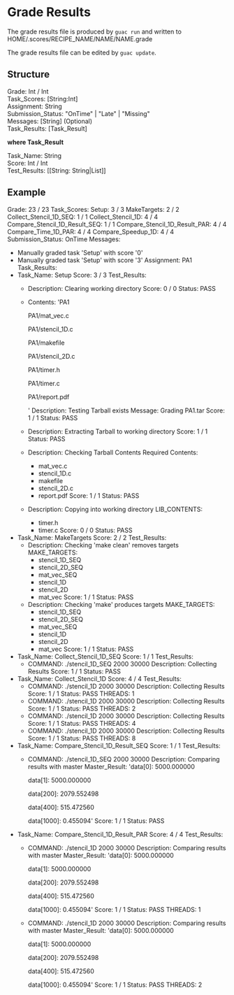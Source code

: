 # Grade Results

The grade results file is produced by ```guac run``` and written to HOME/.scores/RECIPE_NAME/NAME/NAME.grade

The grade results file can be edited by ```guac update```.

## Structure

Grade: Int / Int<br>
Task_Scores: [String:Int]<br>
Assignment: String<br>
Submission_Status: "OnTime" | "Late" | "Missing"<br>
Messages: [String] (Optional)<br>
Task_Results: [Task_Result]<br>

**where Task_Result**

Task_Name: String<br>
Score: Int / Int<br>
Test_Results: [[String: String|List]]

## Example

Grade: 23 / 23
Task_Scores:
  Setup: 3 / 3
  MakeTargets: 2 / 2
  Collect_Stencil_1D_SEQ: 1 / 1
  Collect_Stencil_1D: 4 / 4
  Compare_Stencil_1D_Result_SEQ: 1 / 1
  Compare_Stencil_1D_Result_PAR: 4 / 4
  Compare_Time_1D_PAR: 4 / 4
  Compare_Speedup_1D: 4 / 4
Submission_Status: OnTime
Messages:
- Manually graded task 'Setup' with score '0'
- Manually graded task 'Setup' with score '3'
Assignment: PA1
Task_Results:
- Task_Name: Setup
  Score: 3 / 3
  Test_Results:
  - Description: Clearing working directory
    Score: 0 / 0
    Status: PASS
  - Contents: 'PA1

      PA1/mat_vec.c

      PA1/stencil_1D.c

      PA1/makefile

      PA1/stencil_2D.c

      PA1/timer.h

      PA1/timer.c

      PA1/report.pdf

      '
    Description: Testing Tarball exists
    Message: Grading PA1.tar
    Score: 1 / 1
    Status: PASS
  - Description: Extracting Tarball to working directory
    Score: 1 / 1
    Status: PASS
  - Description: Checking Tarball Contents
    Required Contents:
    - mat_vec.c
    - stencil_1D.c
    - makefile
    - stencil_2D.c
    - report.pdf
    Score: 1 / 1
    Status: PASS
  - Description: Copying into working directory
    LIB_CONTENTS:
    - timer.h
    - timer.c
    Score: 0 / 0
    Status: PASS
- Task_Name: MakeTargets
  Score: 2 / 2
  Test_Results:
  - Description: Checking 'make clean' removes targets
    MAKE_TARGETS:
    - stencil_1D_SEQ
    - stencil_2D_SEQ
    - mat_vec_SEQ
    - stencil_1D
    - stencil_2D
    - mat_vec
    Score: 1 / 1
    Status: PASS
  - Description: Checking 'make' produces targets
    MAKE_TARGETS:
    - stencil_1D_SEQ
    - stencil_2D_SEQ
    - mat_vec_SEQ
    - stencil_1D
    - stencil_2D
    - mat_vec
    Score: 1 / 1
    Status: PASS
- Task_Name: Collect_Stencil_1D_SEQ
  Score: 1 / 1
  Test_Results:
  - COMMAND: ./stencil_1D_SEQ 2000 30000
    Description: Collecting Results
    Score: 1 / 1
    Status: PASS
- Task_Name: Collect_Stencil_1D
  Score: 4 / 4
  Test_Results:
  - COMMAND: ./stencil_1D 2000 30000
    Description: Collecting Results
    Score: 1 / 1
    Status: PASS
    THREADS: 1
  - COMMAND: ./stencil_1D 2000 30000
    Description: Collecting Results
    Score: 1 / 1
    Status: PASS
    THREADS: 2
  - COMMAND: ./stencil_1D 2000 30000
    Description: Collecting Results
    Score: 1 / 1
    Status: PASS
    THREADS: 4
  - COMMAND: ./stencil_1D 2000 30000
    Description: Collecting Results
    Score: 1 / 1
    Status: PASS
    THREADS: 8
- Task_Name: Compare_Stencil_1D_Result_SEQ
  Score: 1 / 1
  Test_Results:
  - COMMAND: ./stencil_1D_SEQ 2000 30000
    Description: Comparing results with master
    Master_Result: 'data[0]: 5000.000000

      data[1]: 5000.000000

      data[200]: 2079.552498

      data[400]: 515.472560

      data[1000]: 0.455094'
    Score: 1 / 1
    Status: PASS
- Task_Name: Compare_Stencil_1D_Result_PAR
  Score: 4 / 4
  Test_Results:
  - COMMAND: ./stencil_1D 2000 30000
    Description: Comparing results with master
    Master_Result: 'data[0]: 5000.000000

      data[1]: 5000.000000

      data[200]: 2079.552498

      data[400]: 515.472560

      data[1000]: 0.455094'
    Score: 1 / 1
    Status: PASS
    THREADS: 1
  - COMMAND: ./stencil_1D 2000 30000
    Description: Comparing results with master
    Master_Result: 'data[0]: 5000.000000

      data[1]: 5000.000000

      data[200]: 2079.552498

      data[400]: 515.472560

      data[1000]: 0.455094'
    Score: 1 / 1
    Status: PASS
    THREADS: 2
```
